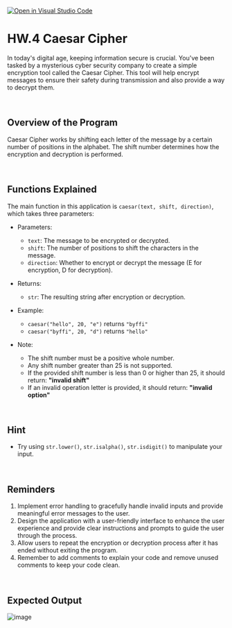 [![Open in Visual Studio Code](https://classroom.github.com/assets/open-in-vscode-718a45dd9cf7e7f842a935f5ebbe5719a5e09af4491e668f4dbf3b35d5cca122.svg)](https://classroom.github.com/online_ide?assignment_repo_id=13923971&assignment_repo_type=AssignmentRepo)
# HW.4 Caesar Cipher
In today's digital age, keeping information secure is crucial. You've been tasked by a mysterious cyber security company to create a simple encryption tool called the Caesar Cipher. 
This tool will help encrypt messages to ensure their safety during transmission and also provide a way to decrypt them.

<br/>

## Overview of the Program
Caesar Cipher works by shifting each letter of the message by a certain number of positions in the alphabet. The shift number determines how the encryption and decryption is performed.

<br/>

## Functions Explained
The main function in this application is `caesar(text, shift, direction)`, which takes three parameters:

- Parameters:
   - `text`: The message to be encrypted or decrypted.
   - `shift`: The number of positions to shift the characters in the message.
   - `direction`: Whether to encrypt or decrypt the message (E for encryption, D for decryption).

- Returns:
     - `str`: The resulting string after encryption or decryption.

- Example:
     - `caesar("hello", 20, "e")` returns `"byffi"`
     - `caesar("byffi", 20, "d")` returns `"hello"`
  
- Note:
     - The shift number must be a positive whole number.
     - Any shift number greater than 25 is not supported.
     - If the provided shift number is less than 0 or higher than 25, it should return: **"invalid shift"**
     - If an invalid operation letter is provided, it should return: **"invalid option"**
  
<br/>

## Hint
- Try using `str.lower()`, `str.isalpha()`, `str.isdigit()` to manipulate your input.
  
<br/>

## Reminders
1. Implement error handling to gracefully handle invalid inputs and provide meaningful error messages to the user.
2. Design the application with a user-friendly interface to enhance the user experience and provide clear instructions and prompts to guide the user through the process.
3. Allow users to repeat the encryption or decryption process after it has ended without exiting the program.
4. Remember to add comments to explain your code and remove unused comments to keep your code clean.
  
<br/>

## Expected Output
![image](https://github.com/AUPP-CS/homework_4/assets/80062829/d170cf62-d418-4477-8fd5-4b0ef56dbfa3)
